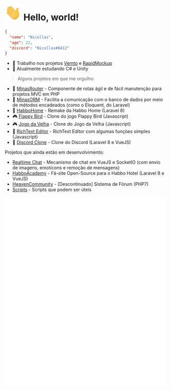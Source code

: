 <h1>
  <img style="margin: 0 auto" src="https://github.com/ABSphreak/ABSphreak/blob/master/gifs/Hi.gif" height="50">
  Hello, world!
</h1>

```json
{
  "name": "Nicollas",
  "age": 22,
  "discord": "Nicollas#8412"
}
```

- 🔭 Trabalho nos projetos [Vemto](https://vemto.app) e [RapidMockup](https://alpha.rapidmockup.net)
- 🌱 Atualmente estudando C# e Unity

> Alguns projetos em que me orgulho:

- 🥇 [MinasRouter](https://github.com/nicollassilva/minasrouter) - Componente de rotas ágil e de fácil manutenção para projetos MVC em PHP
- 🥈 [MinasORM](https://github.com/nicollassilva/minasorm) - Facilita a comunicação com o banco de dados por meio de métodos encadeados (como o Eloquent, do Laravel)
- 🥉 [HabboHome](https://github.com/nicollassilva/habbo-home) - Remake da Habbo Home (Laravel 8)
- 🎮 [Flappy Bird](https://github.com/nicollassilva/Flappy-Bird) - Clone do jogo Flappy Bird (Javascript)
- 🎮 [Jogo da Velha](https://github.com/nicollassilva/didactic-project/tree/main/Jogo%20da%20Velha) - Clone do Jogo da Velha (Javascript)
- 🧩 [RichText Editor](https://github.com/nicollassilva/didactic-project/tree/main/RichText%20Editor) - RichText Editor com algumas funções simples (Javascript)
- 🎯 [Discord Clone](https://github.com/nicollassilva/discord-clone-vuejs) - Clone do Discord (Laravel 8 e VueJS)

Projetos que ainda estão em desenvolvimento:

- [Realtime Chat](https://github.com/nicollassilva/chat-socketio) - Mecanismo de chat em VueJS e SocketIO (com envio de imagens, emoticons e remoção de mensagens)
- [HabboAcademy](https://github.com/nicollassilva/habboacademycms) - Fã-site Open-Source para o Habbo Hotel (Laravel 8 e VueJS)
- [HeavenCommunity](https://github.com/nicollassilva/Heaven-Community) - [Descontinuado] Sistema de Fórum (PHP7)
- [Scripts](https://github.com/nicollassilva/Scripts-APIs) - Scripts que podem ser úteis

<a href="https://github.com/nicollassilva/github-stats/blob/master/generated/overview.svg">
  <img align="center" src="https://github.com/nicollassilva/github-stats/blob/master/generated/overview.svg" />
</a>
<a href="https://github.com/nicollassilva/github-stats/blob/master/generated/languages.svg">
  <img align="center" src="https://github.com/nicollassilva/github-stats/blob/master/generated/languages.svg" />
</a>
